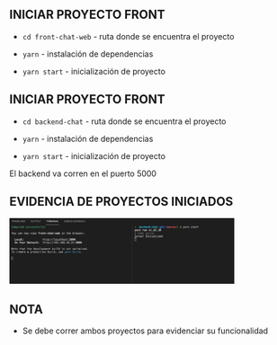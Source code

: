 ## INICIAR PROYECTO FRONT

* `cd front-chat-web` - ruta donde se encuentra el proyecto

* `yarn` - instalación de dependencias

* `yarn start` - inicialización de proyecto

## INICIAR PROYECTO FRONT

* `cd backend-chat` - ruta donde se encuentra el proyecto

* `yarn` - instalación de dependencias

* `yarn start` - inicialización de proyecto

El backend va corren en el puerto 5000

## EVIDENCIA DE PROYECTOS INICIADOS

<img src="images/example-run.png"  width=400>

## NOTA

* Se debe correr ambos proyectos para evidenciar su funcionalidad 
